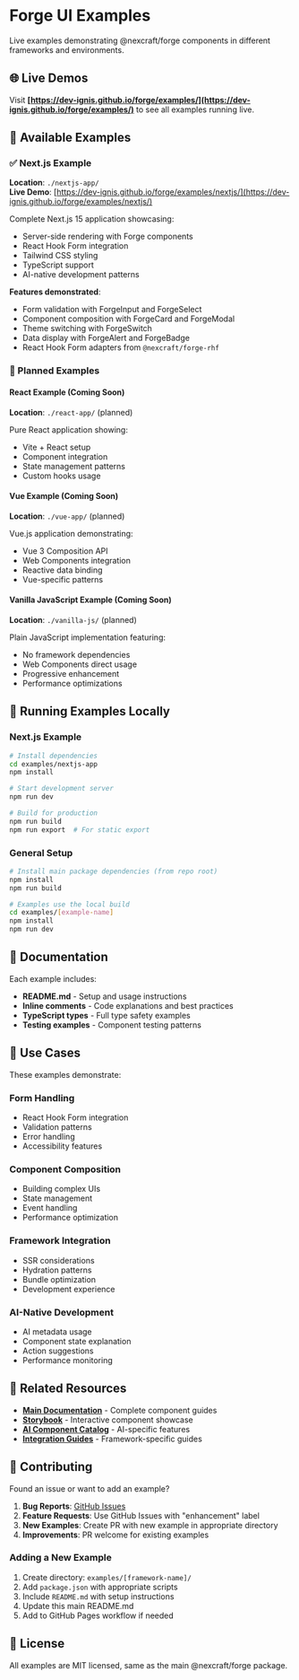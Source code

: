 # Forge UI Examples

Live examples demonstrating @nexcraft/forge components in different frameworks and environments.

## 🌐 Live Demos

Visit **[https://dev-ignis.github.io/forge/examples/](https://dev-ignis.github.io/forge/examples/)** to see all examples running live.

## 📁 Available Examples

### ✅ Next.js Example
**Location**: `./nextjs-app/`  
**Live Demo**: [https://dev-ignis.github.io/forge/examples/nextjs/](https://dev-ignis.github.io/forge/examples/nextjs/)  

Complete Next.js 15 application showcasing:
- Server-side rendering with Forge components
- React Hook Form integration
- Tailwind CSS styling
- TypeScript support
- AI-native development patterns

**Features demonstrated**:
- Form validation with ForgeInput and ForgeSelect
- Component composition with ForgeCard and ForgeModal
- Theme switching with ForgeSwitch
- Data display with ForgeAlert and ForgeBadge
- React Hook Form adapters from `@nexcraft/forge-rhf`

### 🚧 Planned Examples

#### React Example (Coming Soon)
**Location**: `./react-app/` (planned)

Pure React application showing:
- Vite + React setup
- Component integration
- State management patterns
- Custom hooks usage

#### Vue Example (Coming Soon)  
**Location**: `./vue-app/` (planned)

Vue.js application demonstrating:
- Vue 3 Composition API
- Web Components integration
- Reactive data binding
- Vue-specific patterns

#### Vanilla JavaScript Example (Coming Soon)
**Location**: `./vanilla-js/` (planned)

Plain JavaScript implementation featuring:
- No framework dependencies  
- Web Components direct usage
- Progressive enhancement
- Performance optimizations

## 🚀 Running Examples Locally

### Next.js Example

```bash
# Install dependencies
cd examples/nextjs-app
npm install

# Start development server
npm run dev

# Build for production
npm run build
npm run export  # For static export
```

### General Setup

```bash
# Install main package dependencies (from repo root)
npm install
npm run build

# Examples use the local build
cd examples/[example-name]
npm install
npm run dev
```

## 📖 Documentation

Each example includes:
- **README.md** - Setup and usage instructions
- **Inline comments** - Code explanations and best practices  
- **TypeScript types** - Full type safety examples
- **Testing examples** - Component testing patterns

## 🎯 Use Cases

These examples demonstrate:

### Form Handling
- React Hook Form integration
- Validation patterns
- Error handling
- Accessibility features

### Component Composition
- Building complex UIs
- State management
- Event handling
- Performance optimization

### Framework Integration
- SSR considerations
- Hydration patterns
- Bundle optimization
- Development experience

### AI-Native Development
- AI metadata usage
- Component state explanation
- Action suggestions
- Performance monitoring

## 🔗 Related Resources

- **[Main Documentation](../docs/)** - Complete component guides
- **[Storybook](https://dev-ignis.github.io/forge/storybook/)** - Interactive component showcase
- **[AI Component Catalog](../docs/AI_COMPONENT_CATALOG.md)** - AI-specific features
- **[Integration Guides](../docs/guides/)** - Framework-specific guides

## 🤝 Contributing

Found an issue or want to add an example?

1. **Bug Reports**: [GitHub Issues](https://github.com/dev-ignis/forge/issues)
2. **Feature Requests**: Use GitHub Issues with "enhancement" label  
3. **New Examples**: Create PR with new example in appropriate directory
4. **Improvements**: PR welcome for existing examples

### Adding a New Example

1. Create directory: `examples/[framework-name]/`
2. Add `package.json` with appropriate scripts
3. Include `README.md` with setup instructions
4. Update this main README.md
5. Add to GitHub Pages workflow if needed

## 📄 License

All examples are MIT licensed, same as the main @nexcraft/forge package.
